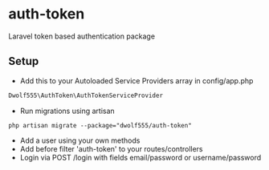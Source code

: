auth-token
==========

Laravel token based authentication package

## Setup
- Add this to your Autoloaded Service Providers array in config/app.php
```PHP
Dwolf555\AuthToken\AuthTokenServiceProvider
```
- Run migrations using artisan
```Shell
php artisan migrate --package="dwolf555/auth-token"
```
- Add a user using your own methods
- Add before filter 'auth-token' to your routes/controllers
- Login via POST /login with fields email/password or username/password